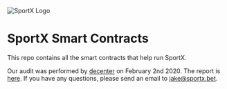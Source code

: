 
![SportX Logo](https://github.com/sportx-bet/smart-contracts/sportx_julian.png "SportX Logo")


# SportX Smart Contracts
This repo contains all the smart contracts that help run SportX. 

Our audit was performed by [decenter](https://decenter.com) on February 2nd 2020. The report is [here](decenter-sportx-audit.pdf). If you have any questions, please send an email to [jake@sportx.bet](mailto:jake@sportx.bet).